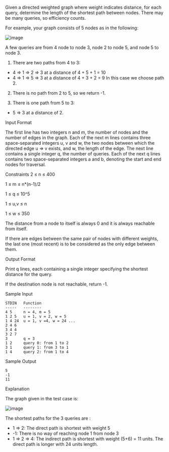 Given a directed weighted graph where weight indicates distance, for each query, determine the length of the shortest path between nodes. There may be many queries, so efficiency counts.

For example, your graph consists of 5 nodes as in the following:

![image](https://user-images.githubusercontent.com/43996329/159139333-9bdf41f7-5b02-4019-b133-c068d5bdd573.png)


A few queries are from 4 node
to node 3, node 2 to node 5, and node 5 to node 3.

  1. There are two paths from 4 to 3:

  - 4 => 1 => 2 => 3 at a distance of 4 + 5 + 1 = 10
  - 4 => 1 => 5 => 3 at a distance of 4 + 3 + 2 = 9
  In this case we choose path 2.  

  2. There is no path from 2 to 5, so we return -1.

  3. There is one path from 5 to 3:
 - 5 => 3 at a distance of 2. 

Input Format

The first line has two integers n
and m, the number of nodes and the number of edges in the graph.
Each of the next m lines contains three space-separated integers u, v and w, the two nodes between which the directed edge u => v exists, and w, the length of the edge.
The next line contains a single integer q, the number of queries.
Each of the next q lines contains two space-separated integers a and b, denoting the start and end nodes for traversal.

Constraints
2 ≤ n ≤ 400

1 ≤ m ≤ n*(n-1)/2

1 ≤ q ≤ 10^5

1 ≤ u,v ≤ n

1 ≤ w ≤ 350

The distance from a node to itself is always 0 and it is always reachable from itself.

If there are edges between the same pair of nodes with different weights, the last one (most recent) is to be considered as the only edge between them.

Output Format

Print q lines, each containing a single integer specifying the shortest distance for the query.

If the destination node is not reachable, return -1.

Sample Input

    STDIN   Function
    -----   --------
    4 5     n = 4, m = 5
    1 2 5   u = 1, v = 2, w = 5
    1 4 24  u = 1, v =4, w = 24 ...
    2 4 6
    3 4 4
    3 2 7
    3       q = 3
    1 2     query 0: from 1 to 2
    3 1     query 1: from 3 to 1
    1 4     query 2: from 1 to 4

Sample Output

    5
    -1
    11

Explanation

The graph given in the test case is:

![image](https://user-images.githubusercontent.com/43996329/159139561-02d00b70-dd28-480b-8034-988d0996fda7.png)


The shortest paths for the 3 queries are :

- 1 => 2: The direct path is shortest with weight 5
- -1: There is no way of reaching node 1 from node 3
- 1 => 2 => 4: The indirect path is shortest with weight (5+6) = 11 units. The direct path is longer with 24 units length. 
